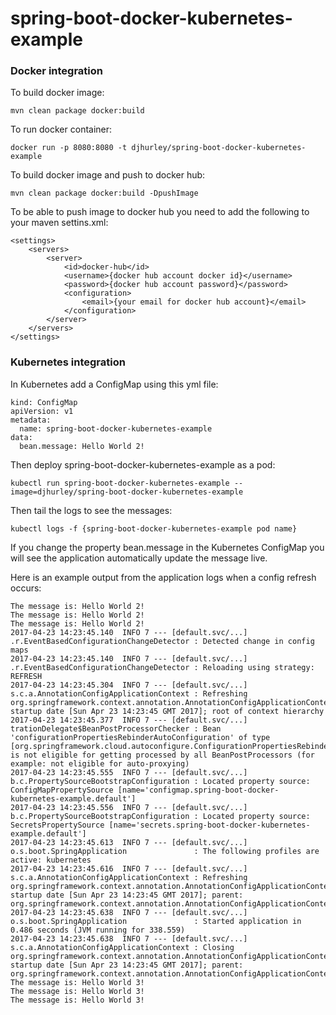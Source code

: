# spring-boot-docker-kubernetes-example

### Docker integration

To build docker image:
```
mvn clean package docker:build
```
To run docker container:
```
docker run -p 8080:8080 -t djhurley/spring-boot-docker-kubernetes-example
```
To build docker image and push to docker hub:
```
mvn clean package docker:build -DpushImage
```
To be able to push image to docker hub you need to add the following to your maven settins.xml:
```
<settings>
	<servers>
		<server>
			<id>docker-hub</id>
			<username>{docker hub account docker id}</username>
			<password>{docker hub account password}</password>
			<configuration>
				<email>{your email for docker hub account}</email>
			</configuration>
		</server>
	</servers>
</settings>
```
### Kubernetes integration

In Kubernetes add a ConfigMap using this yml file:
```
kind: ConfigMap
apiVersion: v1
metadata:
  name: spring-boot-docker-kubernetes-example
data:
  bean.message: Hello World 2!
```
Then deploy spring-boot-docker-kubernetes-example as a pod:
```
kubectl run spring-boot-docker-kubernetes-example --image=djhurley/spring-boot-docker-kubernetes-example
```
Then tail the logs to see the messages:
```
kubectl logs -f {spring-boot-docker-kubernetes-example pod name}
```
If you change the property bean.message in the Kubernetes ConfigMap you will see the application automatically update the message live.

Here is an example output from the application logs when a config refresh occurs:
```
The message is: Hello World 2!
The message is: Hello World 2!
The message is: Hello World 2!
2017-04-23 14:23:45.140  INFO 7 --- [default.svc/...] .r.EventBasedConfigurationChangeDetector : Detected change in config maps
2017-04-23 14:23:45.140  INFO 7 --- [default.svc/...] .r.EventBasedConfigurationChangeDetector : Reloading using strategy: REFRESH
2017-04-23 14:23:45.304  INFO 7 --- [default.svc/...] s.c.a.AnnotationConfigApplicationContext : Refreshing org.springframework.context.annotation.AnnotationConfigApplicationContext@711c0af2: startup date [Sun Apr 23 14:23:45 GMT 2017]; root of context hierarchy
2017-04-23 14:23:45.377  INFO 7 --- [default.svc/...] trationDelegate$BeanPostProcessorChecker : Bean 'configurationPropertiesRebinderAutoConfiguration' of type [org.springframework.cloud.autoconfigure.ConfigurationPropertiesRebinderAutoConfiguration$$EnhancerBySpringCGLIB$$522070ac] is not eligible for getting processed by all BeanPostProcessors (for example: not eligible for auto-proxying)
2017-04-23 14:23:45.555  INFO 7 --- [default.svc/...] b.c.PropertySourceBootstrapConfiguration : Located property source: ConfigMapPropertySource [name='configmap.spring-boot-docker-kubernetes-example.default']
2017-04-23 14:23:45.556  INFO 7 --- [default.svc/...] b.c.PropertySourceBootstrapConfiguration : Located property source: SecretsPropertySource [name='secrets.spring-boot-docker-kubernetes-example.default']
2017-04-23 14:23:45.613  INFO 7 --- [default.svc/...] o.s.boot.SpringApplication               : The following profiles are active: kubernetes
2017-04-23 14:23:45.616  INFO 7 --- [default.svc/...] s.c.a.AnnotationConfigApplicationContext : Refreshing org.springframework.context.annotation.AnnotationConfigApplicationContext@4a482e0b: startup date [Sun Apr 23 14:23:45 GMT 2017]; parent: org.springframework.context.annotation.AnnotationConfigApplicationContext@711c0af2
2017-04-23 14:23:45.638  INFO 7 --- [default.svc/...] o.s.boot.SpringApplication               : Started application in 0.486 seconds (JVM running for 338.559)
2017-04-23 14:23:45.638  INFO 7 --- [default.svc/...] s.c.a.AnnotationConfigApplicationContext : Closing org.springframework.context.annotation.AnnotationConfigApplicationContext@4a482e0b: startup date [Sun Apr 23 14:23:45 GMT 2017]; parent: org.springframework.context.annotation.AnnotationConfigApplicationContext@711c0af2
The message is: Hello World 3!
The message is: Hello World 3!
The message is: Hello World 3!
```

